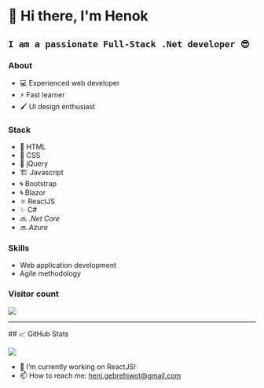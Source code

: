 # 👋  Hi there, I'm Henok

**`I am a passionate Full-Stack .Net developer 😎`**
----------
### About
-   💻  Experienced web developer 
-   ⚡  Fast learner
-   🖌️  UI design enthusiast 
### Stack
-   📑  HTML
-   🎨  CSS
-   🎨  jQuery
-    🏗 Javascript 
-   🌀  Bootstrap
-   🌀  Blazor
-   ⚛  ReactJS 
-    ✨ C# 
-   🔜  *.Net Core*
-   🔜  *Azure*
### Skills
-  Web application development 
-  Agile methodology

### Visitor count
<img src="https://profile-counter.glitch.me/HenaGit/count.svg" />

<hr/>
## &#x1f4c8; GitHub Stats

<p>
<a href="https://github.com/HenaGit/HenaGit">
  <img align="center" src="https://github-readme-stats.vercel.app/api/top-langs/?username=HenaGit&hide=java,tex&title_color=ffffff&text_color=c9cacc&icon_color=2bbc8a&bg_color=1d1f21&langs_count=5" />
</a>

</p>

- 🔭 I’m currently working on ReactJS!
- 📫 How to reach me: heni.gebrehiwot@gmail.com
